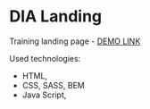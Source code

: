 # DIA Landing
Training landing page
    - [DEMO LINK](https://ivan-major.github.io/dia-lending/)
   
 Used technologies:
 - HTML,
 - CSS, SASS, BEM
 - Java Script,
